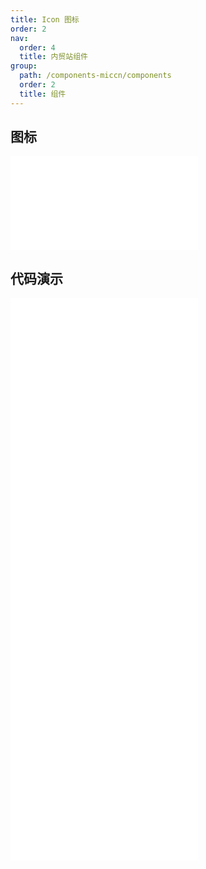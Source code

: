 ```yaml
---
title: Icon 图标
order: 2
nav:
  order: 4
  title: 内贸站组件
group:
  path: /components-miccn/components
  order: 2
  title: 组件
---
```


## 图标

<div>
<embed src="@docs-common/icon/index.md"></embed>
</div>
        
## 代码演示

<Row gutter=8>

  <Col span=12>
    
  <div class="code-box"><embed src="@abiz-rc-miccn/icon/demo/basic-icon-miccn.md"></embed></div>
          
  <div class="code-box"><embed src="@abiz-rc-miccn/icon/demo/custom-icon-miccn.md"></embed></div>
          
  <div class="code-box"><embed src="@abiz-rc-miccn/icon/demo/scriptUrl-icon-miccn.md"></embed></div>
          
  </Col>
          
  <Col span=12>
    
  <div class="code-box"><embed src="@abiz-rc-miccn/icon/demo/two-tone-icon-miccn.md"></embed></div>
          
  <div class="code-box"><embed src="@abiz-rc-miccn/icon/demo/iconfont-icon-miccn.md"></embed></div>
          
  </Col>
          
</Row>
        
<div><embed src="@docs-common/icon/index-api.md"></embed><div>
        
